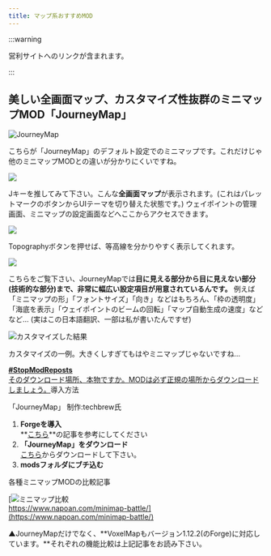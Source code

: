 ```yaml
---
title: マップ系おすすめMOD
---
```


:::warning

営利サイトへのリンクが含まれます。

:::

## 美しい全画面マップ、カスタマイズ性抜群のミニマップMOD「JourneyMap」

![JourneyMap](https://cdn-ak.f.st-hatena.com/images/fotolife/s/sasigume/20210208/20210208093017.png)

こちらが「JourneyMap」のデフォルト設定でのミニマップです。これだけじゃ他のミニマップMODとの違いが分かりにくいですね。

![](https://cdn-ak.f.st-hatena.com/images/fotolife/s/sasigume/20210208/20210208093003.png)

Jキーを推してみて下さい。こんな**全画面マップ**が表示されます。(これはパレットマークのボタンからUIテーマを切り替えた状態です。) ウェイポイントの管理画面、ミニマップの設定画面などへここからアクセスできます。

![](https://cdn-ak.f.st-hatena.com/images/fotolife/s/sasigume/20210208/20210208093012.png)

Topographyボタンを押せば、等高線を分かりやすく表示してくれます。

![](https://cdn-ak.f.st-hatena.com/images/fotolife/s/sasigume/20210208/20210208093007.png)

こちらをご覧下さい、JourneyMapでは**目に見える部分から目に見えない部分(技術的な部分)まで、非常に幅広い設定項目が用意されているんです。** 例えば「ミニマップの形」「フォントサイズ」「向き」などはもちろん、「枠の透明度」「海底を表示」「ウェイポイントのビームの回転」「マップ自動生成の速度」などなど… (実はこの日本語翻訳、一部は私が書いたんですぜ)

![カスタマイズした結果](https://cdn-ak.f.st-hatena.com/images/fotolife/s/sasigume/20210208/20210208093020.png)

カスタマイズの一例。大きくしすぎてもはやミニマップじゃないですね…

[**#StopModReposts**  
そのダウンロード場所、本物ですか。MODは必ず正規の場所からダウンロードしましょう。](https://www.napoan.com/stop-mod-reposts/)導入方法

「JourneyMap」 制作:techbrew氏

1.  **Forgeを導入**  
    **[こちら](/new-way-to-install-mod/#forge-inst)**の記事を参考にしてください
2.  **「JourneyMap」をダウンロード**  
    [こちら](https://minecraft.curseforge.com/projects/journeymap/files "「JourneyMap」のダウンロード")からダウンロードして下さい。
3.  **modsフォルダにブチ込む**

各種ミニマップMODの比較記事

[![ミニマップ比較](https://cdn-ak.f.st-hatena.com/images/fotolife/s/sasigume/20210208/20210208142756.png)  
https://www.napoan.com/minimap-battle/](https://www.napoan.com/minimap-battle/)

▲JourneyMapだけでなく、**VoxelMapもバージョン1.12.2(のForge)に対応しています。**それぞれの機能比較は上記記事をお読み下さい。
